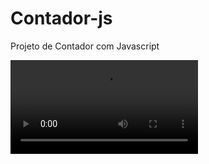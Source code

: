 # Contador-js
Projeto de Contador com Javascript

![Contador](/img/script.js%20-%20contador%20-%20Visual%20Studio%20Code%20[Administrator]%202025-01-14%2012-51-19.mp4)
